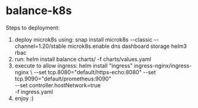 # balance-k8s

Steps to deployment:

1. deploy microk8s using:
   snap install microk8s --classic --channel=1.20/stable
   microk8s.enable dns dashboard storage helm3 rbac
2. run: helm install balance charts/ -f charts/values.yaml
3. execute to allow ingress: helm install "ingress" ingress-nginx/ingress-nginx \ 
   --set tcp.8080="default/https-echo:8080" --set tcp.9090="default/prometheus:9090" \
   --set controller.hostNetwork=true \
   -f ingress.yaml
4. enjoy :)